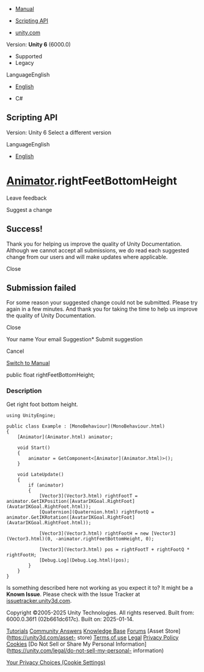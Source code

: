[ ]()

  * [Manual](../Manual/index.html)
  * [Scripting API](../ScriptReference/index.html)

  * [unity.com](https://unity.com/)

Version: **Unity 6** (6000.0)

  * Supported
  * Legacy

LanguageEnglish

  * [English]()

  * C#

[ ](https://docs.unity3d.com)

## Scripting API

Version: Unity 6 Select a different version

LanguageEnglish

  * [English]()

#  [Animator](Animator.html).rightFeetBottomHeight

Leave feedback

Suggest a change

## Success!

Thank you for helping us improve the quality of Unity Documentation. Although
we cannot accept all submissions, we do read each suggested change from our
users and will make updates where applicable.

Close

## Submission failed

For some reason your suggested change could not be submitted. Please <a>try
again</a> in a few minutes. And thank you for taking the time to help us
improve the quality of Unity Documentation.

Close

Your name Your email Suggestion* Submit suggestion

Cancel

[Switch to Manual](../Manual/class-Animator.html "Go to Animator Component in
the Manual")

public float rightFeetBottomHeight;

### Description

Get right foot bottom height.

    
    
    using UnityEngine;  
      
    public class Example : [MonoBehaviour](MonoBehaviour.html)
    {
        [Animator](Animator.html) animator;  
      
        void Start()
        {
            animator = GetComponent<[Animator](Animator.html)>();
        }  
      
        void LateUpdate()
        {
            if (animator)
            {
                [Vector3](Vector3.html) rightFootT = animator.GetIKPosition([AvatarIKGoal.RightFoot](AvatarIKGoal.RightFoot.html));
                [Quaternion](Quaternion.html) rightFootQ = animator.GetIKRotation([AvatarIKGoal.RightFoot](AvatarIKGoal.RightFoot.html));  
      
                [Vector3](Vector3.html) rightFootH = new [Vector3](Vector3.html)(0, -animator.rightFeetBottomHeight, 0);  
      
                [Vector3](Vector3.html) pos = rightFootT + rightFootQ * rightFootH;
                [Debug.Log](Debug.Log.html)(pos);
            }
        }
    }
    

Is something described here not working as you expect it to? It might be a
**Known Issue**. Please check with the Issue Tracker at
[issuetracker.unity3d.com](https://issuetracker.unity3d.com).

Copyright ©2005-2025 Unity Technologies. All rights reserved. Built from:
6000.0.36f1 (02b661dc617c). Built on: 2025-01-14.

[Tutorials](https://unity3d.com/learn) [Community
Answers](https://answers.unity3d.com) [Knowledge
Base](https://support.unity3d.com/hc/en-us)
[Forums](https://forum.unity3d.com) [Asset Store](https://unity3d.com/asset-
store) [Terms of use](https://docs.unity3d.com/Manual/TermsOfUse.html)
[Legal](https://unity.com/legal) [Privacy
Policy](https://unity.com/legal/privacy-policy)
[Cookies](https://unity.com/legal/cookie-policy) [Do Not Sell or Share My
Personal Information](https://unity.com/legal/do-not-sell-my-personal-
information)

[Your Privacy Choices (Cookie Settings)](javascript:void\(0\);)

